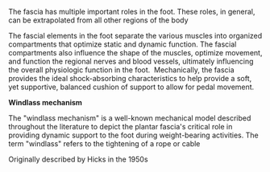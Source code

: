 The fascia has multiple important roles in the foot. These roles, in general, can be extrapolated from all other regions of the body

The fascial elements in the foot separate the various muscles into organized compartments that optimize static and dynamic function. The fascial compartments also influence the shape of the muscles, optimize movement, and function the regional nerves and blood vessels, ultimately influencing the overall physiologic function in the foot.  Mechanically, the fascia provides the ideal shock-absorbing characteristics to help provide a soft, yet supportive, balanced cushion of support to allow for pedal movement.

**Windlass mechanism**

The "windlass mechanism" is a well-known mechanical model described throughout the literature to depict the plantar fascia's critical role in providing dynamic support to the foot during weight-bearing activities. The term "windlass" refers to the tightening of a rope or cable

Originally described by Hicks in the 1950s